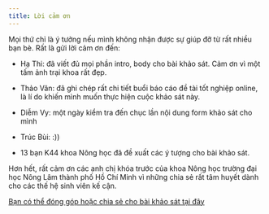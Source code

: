 ```yaml
---
title: Lời cảm ơn
---
```


Mọi thứ chỉ là ý tưởng nếu mình không nhận được sự giúp đỡ từ rất nhiều bạn bè. Rất là gửi lời cảm ơn đến:

- Hạ Thi: đã viết đủ mọi phần intro, body cho bài khảo sát. Cảm ơn vì một tấm ảnh trại khoa rất đẹp.

- Thảo Vân: đã ghi chép rất chi tiết buổi báo cáo đề tài tốt nghiệp online, là lí do khiến mình muốn thực hiện cuộc khảo sát này.

- Diễm Vy: một ngày kiểm tra đến chục lần nội dung form khảo sát cho mình

- Trúc Bùi: :))

- 13 bạn K44 khoa Nông học đã đề xuất các ý tượng cho bài khảo sát.

Hơn hết, rất cảm ơn các anh chị khóa trước của khoa Nông học trường đại học Nông Lâm thành phố Hồ Chí Minh vì những chia sẻ rất tâm huyết dành cho các thế hệ sinh viên kế cận.

[Bạn có thể đóng góp hoặc chia sẻ cho bài khảo sát tại đây](https://forms.gle/un2q6r2kfpN5wkr79)
